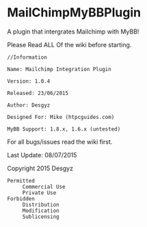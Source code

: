 # MailChimpMyBBPlugin
A plugin that intergrates Mailchimp with MyBB!

Please Read ALL Of the wiki before starting. 

	//Information

	Name: Mailchimp Integration Plugin 

	Version: 1.0.4

	Released: 23/06/2015

	Author: Desgyz

	Designed For: Mike (htpcguides.com)

	MyBB Support: 1.8.x, 1.6.x (untested)
	
For all bugs/issues read the wiki first.

Last Update: 08/07/2015

Copyright 2015 Desgyz

	Permitted
		 Commercial Use
		 Private Use
	Forbidden
		 Distribution
		 Modification
		 Sublicensing
